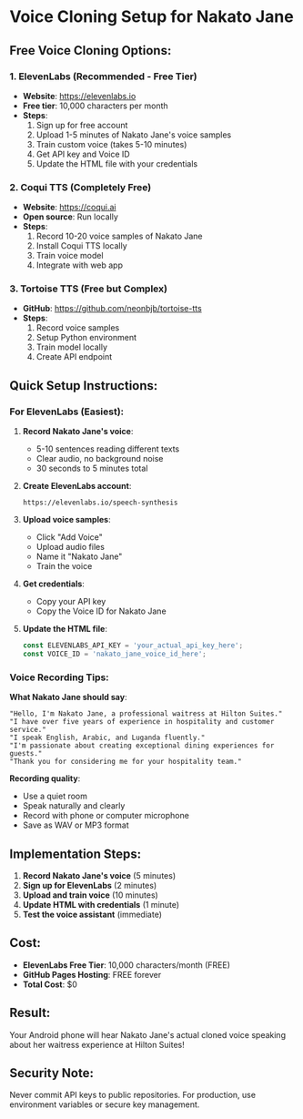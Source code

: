 # Voice Cloning Setup for Nakato Jane

## Free Voice Cloning Options:

### 1. ElevenLabs (Recommended - Free Tier)
- **Website**: https://elevenlabs.io
- **Free tier**: 10,000 characters per month
- **Steps**:
  1. Sign up for free account
  2. Upload 1-5 minutes of Nakato Jane's voice samples
  3. Train custom voice (takes 5-10 minutes)
  4. Get API key and Voice ID
  5. Update the HTML file with your credentials

### 2. Coqui TTS (Completely Free)
- **Website**: https://coqui.ai
- **Open source**: Run locally
- **Steps**:
  1. Record 10-20 voice samples of Nakato Jane
  2. Install Coqui TTS locally
  3. Train voice model
  4. Integrate with web app

### 3. Tortoise TTS (Free but Complex)
- **GitHub**: https://github.com/neonbjb/tortoise-tts
- **Steps**:
  1. Record voice samples
  2. Setup Python environment
  3. Train model locally
  4. Create API endpoint

## Quick Setup Instructions:

### For ElevenLabs (Easiest):

1. **Record Nakato Jane's voice**:
   - 5-10 sentences reading different texts
   - Clear audio, no background noise
   - 30 seconds to 5 minutes total

2. **Create ElevenLabs account**:
   ```
   https://elevenlabs.io/speech-synthesis
   ```

3. **Upload voice samples**:
   - Click "Add Voice"
   - Upload audio files
   - Name it "Nakato Jane"
   - Train the voice

4. **Get credentials**:
   - Copy your API key
   - Copy the Voice ID for Nakato Jane

5. **Update the HTML file**:
   ```javascript
   const ELEVENLABS_API_KEY = 'your_actual_api_key_here';
   const VOICE_ID = 'nakato_jane_voice_id_here';
   ```

### Voice Recording Tips:

**What Nakato Jane should say**:
```
"Hello, I'm Nakato Jane, a professional waitress at Hilton Suites."
"I have over five years of experience in hospitality and customer service."
"I speak English, Arabic, and Luganda fluently."
"I'm passionate about creating exceptional dining experiences for guests."
"Thank you for considering me for your hospitality team."
```

**Recording quality**:
- Use a quiet room
- Speak naturally and clearly
- Record with phone or computer microphone
- Save as WAV or MP3 format

## Implementation Steps:

1. **Record Nakato Jane's voice** (5 minutes)
2. **Sign up for ElevenLabs** (2 minutes)
3. **Upload and train voice** (10 minutes)
4. **Update HTML with credentials** (1 minute)
5. **Test the voice assistant** (immediate)

## Cost:
- **ElevenLabs Free Tier**: 10,000 characters/month (FREE)
- **GitHub Pages Hosting**: FREE forever
- **Total Cost**: $0

## Result:
Your Android phone will hear Nakato Jane's actual cloned voice speaking about her waitress experience at Hilton Suites!

## Security Note:
Never commit API keys to public repositories. For production, use environment variables or secure key management.
